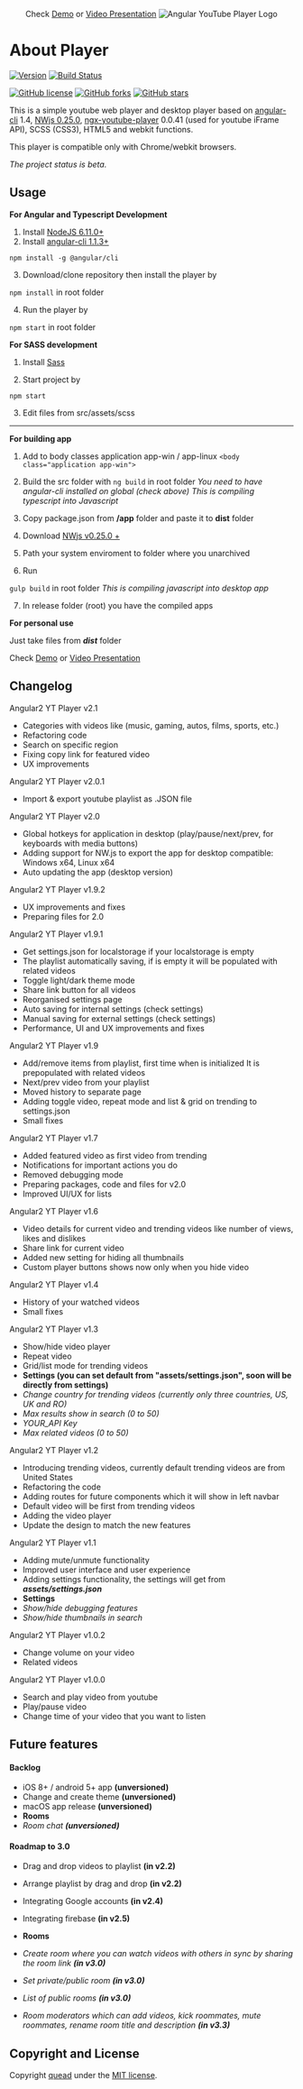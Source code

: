 <p align="center">
  Check 
  <a href="https://quead.github.io/demo/" title="YouTube Player Demo">Demo</a> 
  or
  <a href="https://youtu.be/KB803dWQM-o/" title="Video Presentation">Video Presentation</a>
  <img alt="Angular YouTube Player Logo" src="https://i.imgur.com/EKqK4ip.png" style="height: auto; max-width:100%;" />
</p>

# About Player
[![Version](https://img.shields.io/badge/Current%20version-v2.1-brightgreen.svg?style=flat)](https://github.com/quead/angular2-yt-player)
[![Build Status](https://semaphoreci.com/api/v1/quead/angular2-yt-player/branches/master/badge.svg)](https://semaphoreci.com/quead/angular2-yt-player)

[![GitHub license](https://img.shields.io/badge/license-MIT-blue.svg)](https://raw.githubusercontent.com/quead/angular2-yt-player/master/LICENSE)
[![GitHub forks](https://img.shields.io/github/forks/quead/angular2-yt-player.svg)](https://github.com/quead/angular2-yt-player/network)
[![GitHub stars](https://img.shields.io/github/stars/quead/angular2-yt-player.svg)](https://github.com/quead/angular2-yt-player/stargazers)

This is a simple youtube web player and desktop player based on [angular-cli](https://github.com/angular/angular-cli "Angular Cli") 1.4, [NWjs 0.25.0](https://nwjs.io/ "NWJS Page"), [ngx-youtube-player](https://github.com/orizens/ng2-youtube-player "ngx youtube player") 0.0.41 (used for youtube iFrame API), SCSS (CSS3), HTML5 and webkit functions.

This player is compatible only with Chrome/webkit browsers.

*The project status is beta.*

## Usage

**For Angular and Typescript Development**
1. Install [NodeJS 6.11.0+](https://nodejs.org/en/download/ "Node JS Download")
2. Install [angular-cli 1.1.3+](https://github.com/angular/angular-cli "Angular Cli")

`npm install -g @angular/cli`

3. Download/clone repository then install the player by

`npm install` in root folder

4. Run the player by

`npm start` in root folder


**For SASS development**

1. Install [Sass](http://sass-lang.com/install "Sass website")

2. Start project by

`npm start`

3. Edit files from src/assets/scss

------

**For building app**

1. Add to body classes application app-win / app-linux
`<body class="application app-win">`
2. Build the src folder with
`ng build` in root folder
*You need to have angular-cli installed on global (check above)*
*This is compiling typescript into Javascript*

3. Copy package.json from **/app** folder and paste it to **dist** folder
4. Download [NWjs v0.25.0 +](https://nwjs.io/ "NWJS Download")
5. Path your system enviroment to folder where you unarchived
6. Run

`gulp build` in root folder
*This is compiling javascript into desktop app*

7. In release folder (root) you have the compiled apps

**For personal use**

Just take files from ***dist*** folder

Check 
<a href="https://quead.github.io/demo/" title="YouTube Player Demo">Demo</a> 
or
<a href="https://youtu.be/KB803dWQM-o/" title="Video Presentation">Video Presentation</a>

## Changelog
Angular2 YT Player v2.1
- Categories with videos like (music, gaming, autos, films, sports, etc.)
- Refactoring code
- Search on specific region
- Fixing copy link for featured video
- UX improvements

Angular2 YT Player v2.0.1
- Import & export youtube playlist as .JSON file

Angular2 YT Player v2.0
- Global hotkeys for application in desktop (play/pause/next/prev, for keyboards with media buttons)
- Adding support for NW.js to export the app for desktop compatible: Windows x64, Linux x64
- Auto updating the app (desktop version)

Angular2 YT Player v1.9.2
- UX improvements and fixes
- Preparing files for 2.0

Angular2 YT Player v1.9.1
- Get settings.json for localstorage if your localstorage is empty
- The playlist automatically saving, if is empty it will be populated with related videos
- Toggle light/dark theme mode
- Share link button for all videos
- Reorganised settings page
- Auto saving for internal settings (check settings)
- Manual saving for external settings (check settings)
- Performance, UI and UX improvements and fixes

Angular2 YT Player v1.9
- Add/remove items from playlist, first time when is initialized It is prepopulated with related videos
- Next/prev video from your playlist
- Moved history to separate page
- Adding toggle video, repeat mode and list & grid on trending to settings.json
- Small fixes

Angular2 YT Player v1.7
- Added featured video as first video from trending
- Notifications for important actions you do
- Removed debugging mode
- Preparing packages, code and files for v2.0
- Improved UI/UX for lists

Angular2 YT Player v1.6
- Video details for current video and trending videos like number of views, likes and dislikes
- Share link for current video
- Added new setting for hiding all thumbnails
- Custom player buttons shows now only when you hide video

Angular2 YT Player v1.4
- History of your watched videos
- Small fixes

Angular2 YT Player v1.3
 - Show/hide video player
 - Repeat video
 - Grid/list mode for trending videos
- **Settings (you can set default from "assets/settings.json", soon will be directly from settings)**
- *Change country for trending videos (currently only three countries, US, UK and RO)*
- *Max results show in search (0 to 50)*
- *YOUR_API Key*
- *Max related videos (0 to 50)*

Angular2 YT Player v1.2
- Introducing trending videos, currently default trending videos are from United States
- Refactoring the code
- Adding routes for future components which it will show in left navbar
- Default video will be first from trending videos
- Adding the video player
- Update the design to match the new features

Angular2 YT Player v1.1
- Adding mute/unmute functionality
- Improved user interface and user experience
- Adding settings functionality, the settings will get from ***assets/settings.json***
- **Settings**
- *Show/hide debugging features*
- *Show/hide thumbnails in search*


Angular2 YT Player v1.0.2
- Change volume on your video
- Related videos

Angular2 YT Player v1.0.0
- Search and play video from youtube
- Play/pause video
- Change time of your video that you want to listen

## Future features
#### Backlog
- iOS 8+ / android 5+ app **(unversioned)**
- Change and create theme **(unversioned)**
- macOS app release **(unversioned)**
- **Rooms**
- *Room chat **(unversioned)***

#### Roadmap to 3.0
- Drag and drop videos to playlist **(in v2.2)**
- Arrange playlist by drag and drop **(in v2.2)**
- Integrating Google accounts **(in v2.4)**
- Integrating firebase **(in v2.5)**

- **Rooms**
- *Create room where you can watch videos with others in sync by sharing the room link **(in v3.0)***
- *Set private/public room **(in v3.0)***
- *List of public rooms **(in v3.0)***
- *Room moderators which can add videos, kick roommates, mute roommates, rename room title and description **(in v3.3)***

## Copyright and License
Copyright [quead](https://github.com/quead) under the [MIT license](LICENSE).
